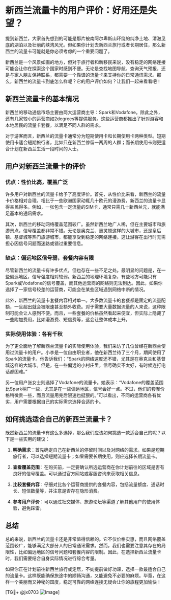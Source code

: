 # 新西兰流量卡的用户评价：好用还是失望？

提到新西兰，大家首先想到的可能是那片被南阿尔卑斯山环绕的纯净土地、清澈见底的湖泊以及壮丽的峡湾风光。但如果你计划去新西兰旅行或者长期居住，那么新西兰的流量卡可能就是你必须考虑的一个重要问题了。

新西兰是一个风景如画的地方，但对于旅行者和新移民来说，没有稳定的网络连接可能会让你在探索这个国家时感到不便。无论是查找地图导航、查询天气预报，还是与家人朋友保持联系，都需要一个靠谱的流量卡来支持你的日常通讯需求。那么，新西兰的流量卡到底怎么样呢？它的用户评价如何？让我们一起来看看吧！

## 新西兰流量卡的基本情况

新西兰的移动通信市场主要由两大运营商主导：Spark和Vodafone。除此之外，还有几家较小的运营商如2degrees等提供服务。这些运营商都推出了针对游客和本地居民的流量卡套餐，以满足不同人群的需求。

对于游客而言，新西兰的流量卡通常分为短期使用卡和长期使用卡两种类型。短期使用卡适合短期旅行者，比如只在新西兰停留一两周的人群；而长期使用卡则更适合计划在新西兰生活一段时间的人士。

## 用户对新西兰流量卡的评价

### 优点：性价比高，覆盖广泛

许多用户对新西兰的流量卡给予了高度评价。首先，从性价比来看，新西兰的流量卡价格相对合理。相比于一些欧洲国家动辄几十欧元的漫游费，新西兰的流量卡显得亲民得多。例如，一张包含一定流量的SIM卡，通常只需几十新西兰元，就能满足基本的通讯需求。

其次，新西兰的移动网络覆盖范围较广。虽然新西兰地广人稀，但在主要城市和旅游景点，信号覆盖都非常不错。无论是奥克兰、惠灵顿这样的大城市，还是皇后镇、基督城等热门旅游城市，都能享受到稳定的网络连接。这让游客在出行时无需担心因信号问题而迷路或错过重要信息。

### 缺点：偏远地区信号弱，套餐内容有限

尽管新西兰的流量卡有许多优点，但也存在一些不足之处。最明显的问题是，在一些偏远地区，信号强度相对较弱。新西兰的地理环境复杂，有些地方可能只有Spark或Vodafone的信号覆盖，而其他运营商的网络则无法到达。因此，如果你选择了一家信号较差的运营商，可能会在某些区域遇到网络中断的情况。

此外，新西兰的流量卡套餐内容相对单一。大多数流量卡的套餐都是固定的流量配额，一旦超出就会被限速甚至额外收费。对于需要大量数据流量的人来说，这种限制可能会让人感到不便。而且，一些套餐的价格虽然看起来便宜，但实际上隐藏了一些附加费用，比如漫游费、短信费等，这会让整体成本上升。

### 实际使用体验：各有千秋

为了更全面地了解新西兰流量卡的实际使用体验，我们采访了几位曾经在新西兰使用过流量卡的用户。小李是一位自由职业者，他在新西兰待了三个月，期间使用了Spark的流量卡。他告诉我们：“Spark的网络速度还不错，尤其是在奥克兰和基督城这样的大城市。但是，在一些偏远的小村庄里，信号确实不太好，有时候连打电话都困难。”

另一位用户张女士则选择了Vodafone的流量卡。她表示：“Vodafone的覆盖范围比Spark稍广一些，尤其是在一些偏远地区，信号会好一点。不过，他们的套餐价格稍微贵一些，而且流量用完后限速也挺狠的。”可以看出，不同的运营商各有优劣，用户需要根据自己的实际需求选择合适的卡。

## 如何挑选适合自己的新西兰流量卡？

既然新西兰的流量卡有这么多选择，那么我们应该如何挑选一款适合自己的呢？以下是一些实用的建议：

1. **明确需求**：首先确定自己在新西兰的停留时间以及对网络的需求。如果是短期旅行者，可以选择短期流量卡；如果需要长期使用，则应选择长期流量卡。

2. **查看覆盖范围**：在购买前，一定要确认所选运营商在你计划前往的区域是否有良好的信号覆盖。可以通过官方网站或客服咨询来获取相关信息。

3. **比较套餐内容**：仔细对比各个运营商提供的套餐内容，包括流量额度、通话时长、短信数量等，并注意是否存在隐形消费。

4. **参考用户评价**：可以通过社交媒体、旅游论坛等渠道了解其他用户的使用体验，避免踩雷。

## 总结

总的来说，新西兰的流量卡还是非常值得信赖的。它不仅价格实惠，而且网络覆盖范围较广，能够满足大部分人的日常通讯需求。然而，我们也需要注意其存在的局限性，比如偏远地区的信号问题和套餐内容的限制。因此，在选择新西兰流量卡时，我们需要结合自身实际情况进行综合考量。

如果你正在计划前往新西兰旅行或定居，不妨提前做好功课，选择一款最适合自己的流量卡。这样既能确保旅途中的顺畅沟通，又能避免不必要的麻烦。毕竟，在这样一个美丽而又神秘的国度，稳定可靠的网络连接无疑会让你的旅程更加愉快！

[TG💪+ @jx0703 ![Image](https://github.com/user-attachments/assets/dbca1d08-cadb-493c-b0ec-ad6f7a83f270)]